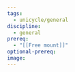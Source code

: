 ```yaml
---
tags:
  - unicycle/general
discipline:
  - general
prereq:
  - "[[Free mount]]"
optional-prereq: 
image:
---
```

